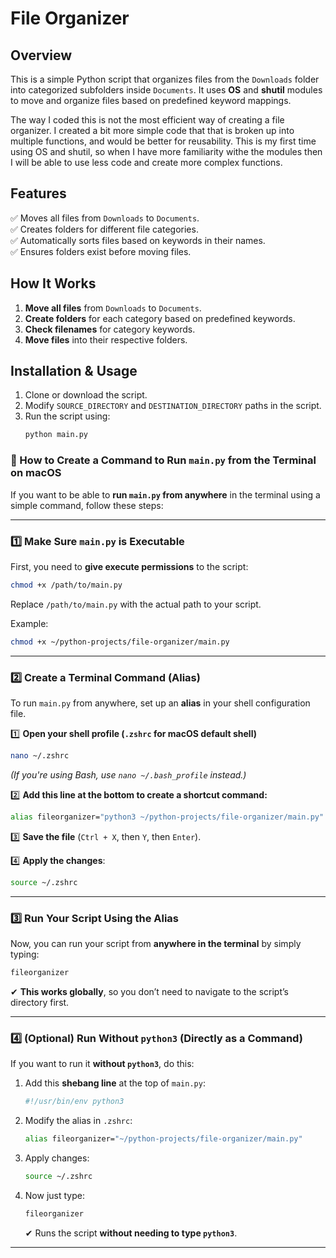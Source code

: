 # File Organizer

## Overview

This is a simple Python script that organizes files from the `Downloads` folder into categorized subfolders inside `Documents`. It uses **OS** and **shutil** modules to move and organize files based on predefined keyword mappings.

The way I coded this is not the most efficient way of creating a file organizer.
I created a bit more simple code that that is broken up into multiple functions, and would be better for reusability.
This is my first time using OS and shutil, so when I have more familiarity withe the modules then I will be able to use less code and create more complex functions.

## Features

✅ Moves all files from `Downloads` to `Documents`.  
✅ Creates folders for different file categories.  
✅ Automatically sorts files based on keywords in their names.  
✅ Ensures folders exist before moving files.

## How It Works

1. **Move all files** from `Downloads` to `Documents`.
2. **Create folders** for each category based on predefined keywords.
3. **Check filenames** for category keywords.
4. **Move files** into their respective folders.

## Installation & Usage

1. Clone or download the script.
2. Modify `SOURCE_DIRECTORY` and `DESTINATION_DIRECTORY` paths in the script.
3. Run the script using:
   ```sh
   python main.py
   ```

### **🚀 How to Create a Command to Run `main.py` from the Terminal on macOS**

If you want to be able to **run `main.py` from anywhere** in the terminal using a simple command, follow these steps:

---

### **1️⃣ Make Sure `main.py` is Executable**

First, you need to **give execute permissions** to the script:

```sh
chmod +x /path/to/main.py
```

Replace `/path/to/main.py` with the actual path to your script.

Example:

```sh
chmod +x ~/python-projects/file-organizer/main.py
```

---

### **2️⃣ Create a Terminal Command (Alias)**

To run `main.py` from anywhere, set up an **alias** in your shell configuration file.

1️⃣ **Open your shell profile (`.zshrc` for macOS default shell)**

```sh
nano ~/.zshrc
```

_(If you're using Bash, use `nano ~/.bash_profile` instead.)_

2️⃣ **Add this line at the bottom to create a shortcut command:**

```sh
alias fileorganizer="python3 ~/python-projects/file-organizer/main.py"
```

3️⃣ **Save the file** (`Ctrl + X`, then `Y`, then `Enter`).

4️⃣ **Apply the changes**:

```sh
source ~/.zshrc
```

---

### **3️⃣ Run Your Script Using the Alias**

Now, you can run your script from **anywhere in the terminal** by simply typing:

```sh
fileorganizer
```

✔ **This works globally**, so you don’t need to navigate to the script’s directory first.

---

### **4️⃣ (Optional) Run Without `python3` (Directly as a Command)**

If you want to run it **without `python3`**, do this:

1. Add this **shebang line** at the top of `main.py`:
   ```python
   #!/usr/bin/env python3
   ```
2. Modify the alias in `.zshrc`:
   ```sh
   alias fileorganizer="~/python-projects/file-organizer/main.py"
   ```
3. Apply changes:
   ```sh
   source ~/.zshrc
   ```
4. Now just type:
   ```sh
   fileorganizer
   ```
   ✔ Runs the script **without needing to type `python3`**.

---
